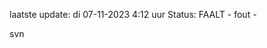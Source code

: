 laatste update: 
di 07-11-2023  4:12   uur 
Status: FAALT - fout - 
<div class="service R">svn</div>